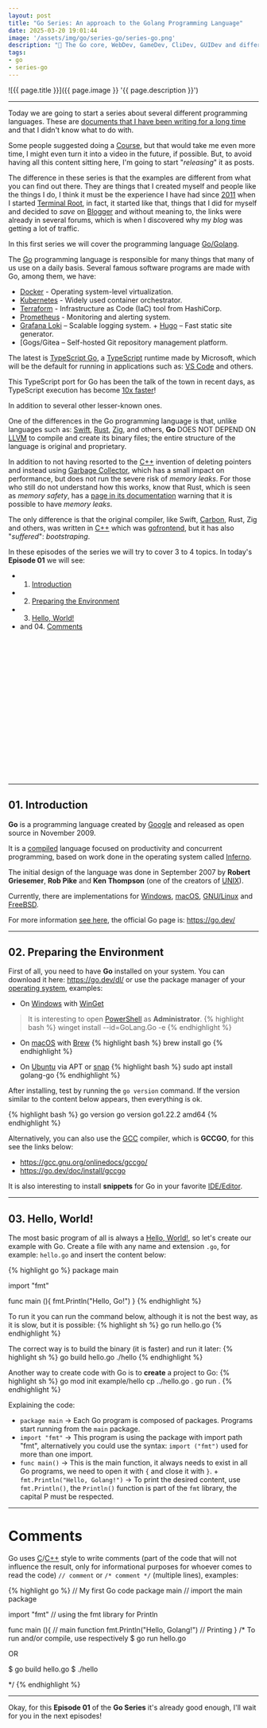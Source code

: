 ```yaml
---
layout: post
title: "Go Series: An approach to the Golang Programming Language"
date: 2025-03-20 19:01:44
image: '/assets/img/go/series-go/series-go.png'
description: "🐹 The Go core, WebDev, GameDev, CliDev, GUIDev and different examples."
tags:
- go
- series-go
---
```


![{{ page.title }}]({{ page.image }} '{{ page.description }}')

---

Today we are going to start a series about several different programming languages. These are [documents that I have been writing for a long time](https://x.com/TerminalRootTV/status/1788013077092352384) and that I didn't know what to do with.

Some people suggested doing a [Course](https://terminalroot.com.br/cursos), but that would take me even more time, I might even turn it into a video in the future, if possible. But, to avoid having all this content sitting here, I'm going to start "*releasing*" it as posts.

The difference in these series is that the examples are different from what you can find out there. They are things that I created myself and people like the things I do, I think it must be the experience I have had since [2011](https://terminalroot.com.br/2011/10/ola-mundo.html) when I started [Terminal Root](https://terminalroot.com.br/), in fact, it started like that, things that I did for myself and decided to *save* on [Blogger](https://cpp-terminal.blogspot.com/) and without meaning to, the links were already in several forums, which is when I discovered why my *blog* was getting a lot of traffic.

In this first series we will cover the programming language [Go/Golang](https://terminalroot.com/tags#go).

The [Go](https://terminalroot.com/tags#go) programming language is responsible for many things that many of us use on a daily basis. Several famous software programs are made with Go, among them, we have:

+ [Docker](https://terminalroot.com/tags#docker) - Operating system-level virtualization.
+ [Kubernetes](https://kubernetes.io/) - Widely used container orchestrator.
+ [Terraform](https://www.terraform.io/) - Infrastructure as Code (IaC) tool from HashiCorp.
+ [Prometheus](https://prometheus.io/) - Monitoring and alerting system.
+ [Grafana Loki](https://grafana.com/oss/loki/) – Scalable logging system. + [Hugo](https://gohugo.io/) – Fast static site generator.
+ [Gogs/Gitea – Self-hosted Git repository management platform.

The latest is [TypeScript Go](https://github.com/microsoft/typescript-go), a [TypeScript](https://terminalroot.com/tags#typescript) runtime made by Microsoft, which will be the default for running in applications such as: [VS Code](https://terminalroot.com/tags#vscode) and others.

This TypeScript port for Go has been the talk of the town in recent days, as TypeScript execution has become [10x faster](https://www.youtube.com/watch?v=pNlq-EVld70)!

In addition to several other lesser-known ones.

One of the differences in the Go programming language is that, unlike languages ​​such as: [Swift](https://terminalroot.com/tags#swift), [Rust](https://terminalroot.com/tags#rust), [Zig](https://terminalroot.com/tags#zig), and others, **Go** DOES NOT DEPEND ON [LLVM](https://terminalroot.com/tags#llvm) to compile and create its binary files; the entire structure of the language is original and proprietary.

In addition to not having resorted to the [C++](https://terminalroot.com/tags#cpp) invention of deleting pointers and instead using [Garbage Collector](https://en.wikipedia.org/wiki/Garbage_collection_(computer_science)), which has a small impact on performance, but does not run the severe risk of *memory leaks*. For those who still do not understand how this works, know that Rust, which is seen as *memory safety*, has a [page in its documentation](https://doc.rust-lang.org/book/ch15-06-reference-cycles.html) warning that it is possible to have *memory leaks*.

The only difference is that the original compiler, like Swift, [Carbon](https://terminalroot.com/how-to-install-carbon-language-in-ubuntu-and-first-steps/), Rust, Zig and others, was written in [C++](https://terminalroot.com/tags#cpp) which was [gofrontend](https://github.com/golang/gofrontend), but it has also "*suffered*": *bootstraping*.

In these episodes of the series we will try to cover 3 to 4 topics. In today's **Episode 01** we will see:

+ 01. [Introduction](#01-introduction)
+ 02. [Preparing the Environment](#02-preparing-the-environment)
+ 03. [Hello, World!](03-hello-world)
+ and 04. [Comments](#04-comments)


<!-- SQUARE - GAMES ROOT -->
<script async src="//pagead2.googlesyndication.com/pagead/js/adsbygoogle.js"></script>
<ins class="adsbygoogle"
style="display:inline-block;width:336px;height:280px"
data-ad-client="ca-pub-2838251107855362"
data-ad-slot="5351066970"></ins>
<script>
(adsbygoogle = window.adsbygoogle || []).push({});
</script>

---

## 01. Introduction
**Go** is a programming language created by [Google](https://google.com/) and released as open source in November 2009.

It is a [compiled](https://terminalroot.com/list-of-top-10-c-cpp-compilers/) language focused on productivity and concurrent programming, based on work done in the operating system called [Inferno](https://terminalroot.com.br/2020/09/conheca-o-inferno.html).

The initial design of the language was done in September 2007 by **Robert Griesemer**, **Rob Pike** and **Ken Thompson** (one of the creators of [UNIX](https://terminalroot.com/tags#unix)).

Currently, there are implementations for [Windows](https://terminalroot.com/tags#windows), [macOS](https://terminalroot.com/tags#macos), [GNU/Linux](https://terminalroot.com/tags#gnulinux) and [FreeBSD](https://terminalroot.com/tags#freebsd).

For more information [see here](https://en.wikipedia.org/wiki/Go_(programming_language)), the official Go page is: <https://go.dev/>

---

## 02. Preparing the Environment
First of all, you need to have **Go** installed on your system. You can download it here: <https://go.dev/dl/> or use the package manager of your [operating system](https://terminalroot.com/tags#so), examples:

+ On [Windows](https://terminalroot.com/tags#windows) with [WinGet](https://winstall.app/apps/GoLang.Go)
> It is interesting to open [PowerShell](https://terminalroot.com/tags#powershell) as **Administrator**. 
{% highlight bash %}
winget install --id=GoLang.Go -e
{% endhighlight %}

+ On [macOS](https://terminalroot.com/tags#macOS) with [Brew](https://formulae.brew.sh/formula/go)
{% highlight bash %}
brew install go
{% endhighlight %}

+ On [Ubuntu]() via APT or [snap](https://snapcraft.io/go)
{% highlight bash %}
sudo apt install golang-go
{% endhighlight %}

After installing, test by running the `go version` command. If the version similar to the content below appears, then everything is ok.

{% highlight bash %}
go version
go version go1.22.2 amd64
{% endhighlight %}

Alternatively, you can also use the [GCC](https://terminalroot.com/tags#gcc) compiler, which is **GCCGO**, for this see the links below:
+ <https://gcc.gnu.org/onlinedocs/gccgo/>
+ <https://go.dev/doc/install/gccgo>

It is also interesting to install **snippets** for Go in your favorite [IDE/Editor](https://terminalroot.com/tags#editors).

---

## 03. Hello, World! 
The most basic program of all is always a [Hello, World!](https://terminalroot.com/hello-world-in-25-programming-languages-proposal-docs-and-links/), so let's create our example with Go. Create a file with any name and extension `.go`, for example: `hello.go` and insert the content below:

{% highlight go %}
package main

import "fmt"

func main (){
fmt.Println("Hello, Go!")
}
{% endhighlight %}

To run it you can run the command below, although it is not the best way, as it is slow, but it is possible:
{% highlight sh %}
go run hello.go
{% endhighlight %}

The correct way is to build the binary (it is faster) and run it later:
{% highlight sh %}
go build hello.go
./hello
{% endhighlight %}

Another way to create code with Go is to **create** a project to Go:
{% highlight sh %}
go mod init example/hello
cp ../hello.go .
go run .
{% endhighlight %}

Explaining the code:
+ `package main` → Each Go program is composed of packages. Programs start running from the `main` package.
+ `import "fmt"` → This program is using the package with import path "fmt", alternatively you could use the syntax: `import ("fmt")` used for more than one import.
+ `func main()` → This is the main function, it always needs to exist in all Go programs, we need to open it with `{` and close it with `}`. + `fmt.Println("Hello, Golang!")` → To print the desired content, use `fmt.Println()`, the `Println()` function is part of the `fmt` library, the capital P must be respected.


<!-- RECTANGLE 2 - OnParagragraph -->
<script async src="//pagead2.googlesyndication.com/pagead/js/adsbygoogle.js"></script>
<ins class="adsbygoogle"
style="display:block; text-align:center;"
data-ad-layout="in-article"
data-ad-format="fluid"
data-ad-client="ca-pub-2838251107855362"
data-ad-slot="8549252987"></ins>
<script>
(adsbygoogle = window.adsbygoogle || []).push({});
</script>

---

# Comments
Go uses [C](https://terminalroot.com/tags#linguagemc)/[C++](https://terminalroot.com/tags#cpp) style to write comments (part of the code that will not influence the result, only for informational purposes for whoever comes to read the code) `// comment` or `/* comment */` (multiple lines), examples:

{% highlight go %}
// My first Go code
package main // import the main package

import "fmt" // using the fmt library for Println

func main (){ // main function
fmt.Println("Hello, Golang!") // Printing
}
/*
To run and/or compile, use respectively
$ go run hello.go

OR

$ go build hello.go
$ ./hello

*/
{% endhighlight %}

---

Okay, for this **Episode 01** of the **Go Series** it's already good enough, I'll wait for you in the next episodes!

